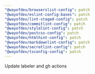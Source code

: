 ```yaml
---
"@wayofdev/browserslist-config": patch
"@wayofdev/eslint-config-bases": patch
"@wayofdev/lint-staged-config": patch
"@wayofdev/commitlint-config": patch
"@wayofdev/stylelint-config": patch
"@wayofdev/postcss-config": patch
"@wayofdev/htmlhint-config": patch
"@wayofdev/markdownlint-config": patch
"@wayofdev/secretlint-config": patch
"@wayofdev/tsconfig-config": patch
---
```


Update labeler and gh actions
